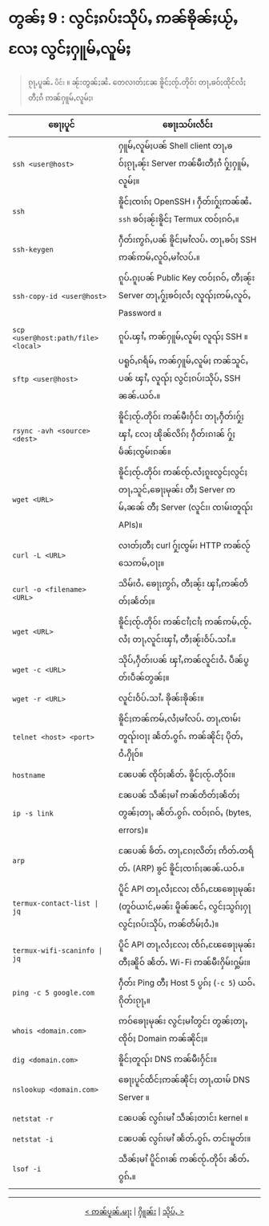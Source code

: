 # တွၼ်ႈ 9 : လွင်ႈၵပ်းသိုပ်ႇ ဢၼ်ၶိုၼ်ႈယႂ်ႇ လႄႈ လွင်ႈႁူမ်ႇလူမ်ႈ

> ၵႂႃႇပူၼ်ႉ `ပိင်း` ။ ၼႂ်းတွၼ်ႈၼႆႉ တေလၢတ်ႈၼႄ ၶိူင်ႈၸႂ်ႉတိုဝ်း တႃႇၶဝ်ႈထိုင်လႆႈ တီႈၵႆ ဢၼ်ႁူမ်ႇလူမ်ႈ၊


|                 ၶေႃႈပူင်                        |                                   ၶေႃႈသပ်းလႅင်း                                  |
| ---------------------------------------------| ------------------------------------------------------------------------------ |
| `ssh <user@host>`                            | ႁူမ်ႇလူမ်ႈပၼ် Shell client တႃႇၶဝ်ႈၵႂႃႇၼႂ်း Server ဢၼ်မီးတီႈၵႆ ႁႂ်ႈႁူမ်ႇလူမ်ႈ။ |
| `ssh`                                        | ၶိူင်ႈၸၢၵ်ႈ OpenSSH ၊ ႁဵတ်းႁႂ်ႈဢၼ်ၼႆႉ `ssh` ၶဝ်ႈၼႂ်းၶိူင်ႈ Termux ၸဝ်ႈၵဝ်ႇ။ |
| `ssh-keygen`                                 | ႁဵတ်းဢွၵ်ႇပၼ် ၶိူင်ႈမၢႆလပ်ႉ တႃႇၶဝ်ႈ SSH ဢၼ်ဢမ်ႇလူဝ်ႇမၢႆလပ်ႉ။ |
| `ssh-copy-id <user@host>`                    | ၵူပ်ႉၵူႈပၼ် Public Key ၸဝ်ႈၵဝ်ႇ တီႈၼႂ်း Server တႃႇႁႂ်ႈၶဝ်ႈလႆႈ လူၺ်ႈဢမ်ႇလူဝ်ႇ Password ။ |
| `scp <user@host:path/file> <local>`          | ၵူပ်ႉၾၢႆႇ ဢၼ်ႁူမ်ႇလူမ်ႈ လူၺ်ႈ SSH ။ |
| `sftp <user@host>`                           | ပရူဝ်ႇၵရႅမ်ႇ ဢၼ်ႁူမ်ႇလူမ်ႈ ဢၼ်သူင်ႇပၼ် ၾၢႆႇ လူၺ်ႈ လွင်ႈၵပ်းသိုပ်ႇ SSH ၼၼ်ႉယဝ်ႉ။ |
| `rsync -avh <source> <dest>`                 | ၶိူင်ႈၸႂ်ႉတိုဝ်း ဢၼ်မီးႁႅင်း တႃႇႁဵတ်းႁႂ်ႈ ၾၢႆႇ လႄႈ ၽိုၼ်လိၵ်ႈ ႁဵတ်းၵၢၼ် ႁႂ်ႈမႅၼ်ႈၸွမ်းၵၼ်။ |
| `wget <URL>`                                 | ၶိူင်ႈၸႂ်ႉတိုဝ်း ဢၼ်ၸႂ်ႉလႆႈၵူႊလွင်ႈလွင်ႈ တႃႇသူင်ႇၶေႃႈမုၼ်း တီႈ Server ဢမ်ႇၼၼ် တီႈ Server (လူင်း၊ ၸၢမ်းတူၺ်း APIs)။ |
| `curl -L <URL>`                              | လၢတ်ႈတီႈ curl ႁႂ်ႈၸွမ်း HTTP ဢၼ်လႂ်သေဢမ်ႇဝႃႈ။ |
| `curl -o <filename> <URL>`                   | သိမ်းဝႆႉ ၶေႃႈဢွၵ်ႇ တီႈၼႂ်း ၾၢႆႇဢၼ်တႅတ်ႈၼႅတ်ႈ။ |
| `wget <URL>`                                 | ၶိူင်ႈၸႂ်ႉတိုဝ်း ဢၼ်ငၢႆႈငၢႆႈ ဢၼ်ဢမ်ႇၸႂ်ႉလႆႈ တႃႇလူင်းၾၢႆႇ တီႈၼႂ်းဝႅပ်ႉသၢႆႉ။ |
| `wget -c <URL>`                              | သိုပ်ႇႁဵတ်းပၼ် ၾၢႆႇဢၼ်လူင်းဝႆႉ ပဵၼ်ပွတ်းပဵၼ်တွၼ်ႈ။ |
| `wget -r <URL>`                              | လူင်းဝႅပ်ႉသၢႆႉ ၶိုၼ်းၶိုၼ်း။ |
| `telnet <host> <port>`                       | ၶိူင်ႈဢၼ်ဢမ်ႇလႆႈမၢႆလပ်ႉ တႃႇၸၢမ်းတူၺ်းဝႃႈ ၼႅတ်ႉဝွၵ်ႉ ဢၼ်ၼိုင်ႈ ပိုတ်ႇဝႆႉႁိုဝ်။ |
| `hostname`                                   | ၼႄပၼ် ၸိုဝ်ႈၼႅတ်ႉ ၶိူင်ႈၸႂ်ႉတိုဝ်း။ |
| `ip -s link`                                 | ၼႄပၼ် သဵၼ်ႈမၢႆ ဢၼ်တႅတ်ႈၼႅတ်ႈ တွၼ်ႈတႃႇ ၼႅတ်ႉဝွၵ်ႉ ၸဝ်ႈၵဝ်ႇ (bytes, errors)။ |
| `arp`                                        | ၼႄပၼ် ၶႅတ်ႉ တႃႇၵႄႈလိတ်ႈ ဢႅတ်ႉတရႅတ်ႉ (ARP) ၶွင် ၶိူင်ႈၸၢၵ်ႈၼၼ်ႉယဝ်ႉ။ |
| `termux-contact-list \| jq`                  | ပိူင် API တႃႇလႆႈလႄႈ ၸႅၵ်ႇၽႄၶေႃႈမုၼ်း (တူဝ်ယၢင်ႇမၼ်း မိူၼ်ၼင်ႇ လွင်ႈသွၵ်ႈႁႃ လွင်ႈၵပ်းသိုပ်ႇ ဢၼ်တႅမ်ႈဝႆႉ)။ |
| `termux-wifi-scaninfo \| jq`                 | ပိူင် API တႃႇလႆႈလႄႈ ၸႅၵ်ႇၽႄၶေႃႈမုၼ်း တီႈၼိူဝ် ၼႅတ်ႉ Wi-Fi ဢၼ်မီးႁိမ်းႁွမ်း။ |
| `ping -c 5 google.com`                       | ႁဵတ်း Ping တီႈ Host 5 ပွၵ်ႈ (`-c 5`) ယဝ်ႉ ၵိုတ်းၵႂႃႇ။ |
| `whois <domain.com>`                         | ဢဝ်ၶေႃႈမုၼ်း လွင်ႈမၢႆတွင်း တွၼ်ႈတႃႇ ၸိုဝ်ႈ Domain ဢၼ်ၼိုင်ႈ။ |
| `dig <domain.com>`                           | ၶိူင်ႈတူၺ်း DNS ဢၼ်မီးႁႅင်း။ |
| `nslookup <domain.com>`                      | ၶေႃႈပူင်ထႅင်ႈဢၼ်ၼိုင်ႈ တႃႇထၢမ် DNS Server ။ |
| `netstat -r`                                 | ၼႄပၼ် လွၵ်းမၢႆ သဵၼ်ႈတၢင်း kernel ။ |
| `netstat -i`                                 | ၼႄပၼ် လွၵ်းမၢႆ ၼႅတ်ႉဝွၵ်ႉ တင်းမူတ်း။ |
| `lsof -i`                                    | သဵၼ်ႈမၢႆ ပိူင်ၵၢၼ် ဢၼ်ၸႂ်ႉတိုဝ်း ၼႅတ်ႉဝွၵ်ႉ။ |

---
<p align="center">
  <a href="chapter_08-sh.md">< ဢၼ်ပူၼ်ႉမႃး</a> | <a href="README.md">ႁိူၼ်း</a> | <a href="chapter_10-sh.md">သိုပ်ႇ ></a>
</p>


